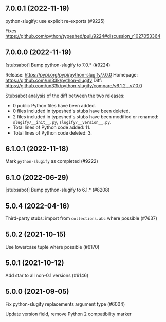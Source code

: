 ## 7.0.0.1 (2022-11-19)

python-slugify: use explicit re-exports (#9225)

Fixes https://github.com/python/typeshed/pull/9224#discussion_r1027053364

## 7.0.0.0 (2022-11-19)

[stubsabot] Bump python-slugify to 7.0.* (#9224)

Release: https://pypi.org/pypi/python-slugify/7.0.0
Homepage: https://github.com/un33k/python-slugify
Diff: https://github.com/un33k/python-slugify/compare/v6.1.2...v7.0.0

Stubsabot analysis of the diff between the two releases:
 - 0 public Python files have been added.
 - 0 files included in typeshed's stubs have been deleted.
 - 2 files included in typeshed's stubs have been modified or renamed: `slugify/__init__.py`, `slugify/__version__.py`.
 - Total lines of Python code added: 11.
 - Total lines of Python code deleted: 3.

## 6.1.0.1 (2022-11-18)

Mark `python-slugify` as completed (#9222)

## 6.1.0 (2022-06-29)

[stubsabot] Bump python-slugify to 6.1.* (#8208)

## 5.0.4 (2022-04-16)

Third-party stubs: import from `collections.abc` where possible (#7637)

## 5.0.2 (2021-10-15)

Use lowercase tuple where possible (#6170)

## 5.0.1 (2021-10-12)

Add star to all non-0.1 versions (#6146)

## 5.0.0 (2021-09-05)

Fix python-slugify replacements argument type (#6004)

Update version field, remove Python 2 compatibility marker

